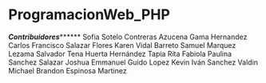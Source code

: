 # ProgramacionWeb_PHP
*************Contribuidores*******************
Sofia Sotelo Contreras
Azucena Gama Hernandez
Carlos Francisco Salazar Flores
Karen Vidal Barreto
Samuel Marquez Lezama
Salvador Tena Huerta
Hernández Tapia Rita Fabiola
Paulina Sanchez Salazar
Joshua Emmanuel Guido Lopez
Kevin Iván Sanchez Valdin
Michael  Brandon Espinosa Martinez
